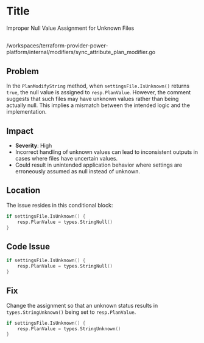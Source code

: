 # Title

Improper Null Value Assignment for Unknown Files

##

/workspaces/terraform-provider-power-platform/internal/modifiers/sync_attribute_plan_modifier.go

## Problem

In the `PlanModifyString` method, when `settingsFile.IsUnknown()` returns `true`, the null value is assigned to `resp.PlanValue`. However, the comment suggests that such files may have unknown values rather than being actually null. This implies a mismatch between the intended logic and the implementation.

## Impact

- **Severity**: High
- Incorrect handling of unknown values can lead to inconsistent outputs in cases where files have uncertain values.
- Could result in unintended application behavior where settings are erroneously assumed as null instead of unknown.

## Location

The issue resides in this conditional block:

```go
if settingsFile.IsUnknown() {
	resp.PlanValue = types.StringNull()
}
```

## Code Issue

```go
if settingsFile.IsUnknown() {
	resp.PlanValue = types.StringNull()
}
```

## Fix

Change the assignment so that an unknown status results in `types.StringUnknown()` being set to `resp.PlanValue`.

```go
if settingsFile.IsUnknown() {
	resp.PlanValue = types.StringUnknown()
}
```
